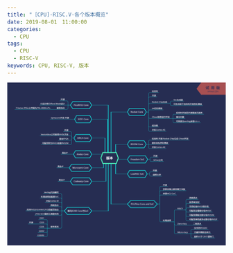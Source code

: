 ```yaml
---
title: "［CPU]-RISC.V-各个版本概览"
date: 2019-08-01　11:00:00
categories:
  - CPU
tags:
  - CPU
  - RISC-V
keywords: CPU, RISC-V, 版本
---
```

![照片](assets\images\cpu\xmind\版本.png)
